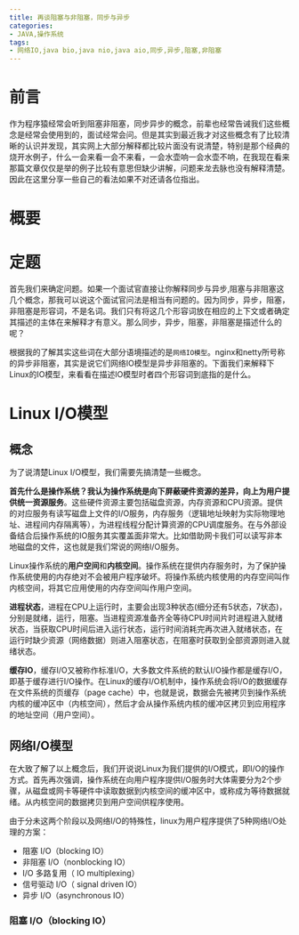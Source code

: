 ```yaml
---
title: 再谈阻塞与非阻塞，同步与异步
categories:
- JAVA,操作系统
tags:
- 网络IO,java bio,java nio,java aio,同步,异步,阻塞,非阻塞
---
```

# 前言
作为程序猿经常会听到阻塞非阻塞，同步异步的概念，前辈也经常告诫我们这些概念是经常会使用到的，面试经常会问。但是其实到最近我才对这些概念有了比较清晰的认识并发现，其实网上大部分解释都比较片面没有说清楚，特别是那个经典的烧开水例子，什么一会来看一会不来看，一会水壶响一会水壶不响，在我现在看来那篇文章仅仅是举的例子比较有意思但缺少讲解，问题来龙去脉也没有解释清楚。因此在这里分享一些自己的看法如果不对还请各位指出。

# 概要

<!-- more -->

# 定题
首先我们来确定问题。如果一个面试官直接让你解释同步与异步,阻塞与非阻塞这几个概念，那我可以说这个面试官问法是相当有问题的。因为同步，异步，阻塞，非阻塞是形容词，不是名词。我们只有将这几个形容词放在相应的上下文或者确定其描述的主体在来解释才有意义。那么同步，异步，阻塞，非阻塞是描述什么的呢？

根据我的了解其实这些词在大部分语境描述的是`网络IO模型`。nginx和netty所号称的异步非阻塞，其实是说它们网络IO模型是异步非阻塞的。下面我们来解释下Linux的IO模型，来看看在描述IO模型时者四个形容词到底指的是什么。

# Linux I/O模型

## 概念
为了说清楚Linux I/O模型，我们需要先搞清楚一些概念。

**首先什么是操作系统？**我认为**操作系统是向下屏蔽硬件资源的差异，向上为用户提供统一资源服务**。这些硬件资源主要包括磁盘资源，内存资源和CPU资源。提供的对应服务有读写磁盘上文件的I/O服务，内存服务（逻辑地址映射为实际物理地址、进程间内存隔离等），为进程线程分配计算资源的CPU调度服务。在与外部设备结合后操作系统的IO服务其实覆盖面非常大。比如借助网卡我们可以读写非本地磁盘的文件，这也就是我们常说的网络I/O服务。  

Linux操作系统的**用户空间**和**内核空间**。操作系统在提供内存服务时，为了保护操作系统使用的内存绝对不会被用户程序破坏。将操作系统内核使用的内存空间叫作内核空间，将其它应用使用的内存空间叫作用户空间。  

**进程状态**，进程在CPU上运行时，主要会出现3种状态(细分还有5状态，7状态)，分别是就绪，运行，阻塞。当进程资源准备齐全等待CPU时间片时进程进入就绪状态，当获取CPU时间后进入运行状态，运行时间消耗完再次进入就绪状态，在运行时缺少资源（网络数据）则进入阻塞状态，在阻塞时获取到全部资源则进入就绪状态。  

**缓存IO**，缓存I/O又被称作标准I/O，大多数文件系统的默认I/O操作都是缓存I/O，即基于缓存进行I/O操作。在Linux的缓存I/O机制中，操作系统会将I/O的数据缓存在文件系统的页缓存（page cache）中，也就是说，数据会先被拷贝到操作系统内核的缓冲区中（内核空间），然后才会从操作系统内核的缓冲区拷贝到应用程序的地址空间（用户空间）。

## 网络I/O模型
在大致了解了以上概念后，我们开说说Linux为我们提供的I/O模式，即I/O的操作方式。首先再次强调，操作系统在向用户程序提供I/O服务时大体需要分为2个步骤，从磁盘或网卡等硬件中读取数据到内核空间的缓冲区中，或称成为等待数据就绪。从内核空间的数据拷贝到用户空间供程序使用。  

由于分未这两个阶段以及网络I/O的特殊性，linux为用户程序提供了5种网络I/O处理的方案：
* 阻塞 I/O（blocking IO）
* 非阻塞 I/O（nonblocking IO）
* I/O 多路复用（ IO multiplexing）
* 信号驱动 I/O（ signal driven IO）
* 异步 I/O（asynchronous IO）

### 阻塞 I/O（blocking IO）

